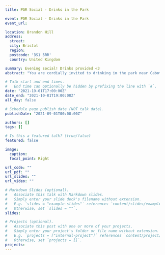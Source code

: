 ```yaml
---
title: PGR Social - Drinks in the Park

event: PGR Social - Drinks in the Park
event_url: 

location: Brandon Hill
address:
  street: 
  city: Bristol
  region: 
  postcode: 'BS1 5RR'
  country: United Kingdom

summary: Evening social! Drinks provided <3
abstract: "You are cordially invited to drinking in the park near Cabot Tower at 5:15pm on Friday the 1st of October. Please bring yourselves and maybe picnic blankets for your own comfort. Drinks will be provided and special requests will be considered:))"

# Talk start and end times.
#   End time can optionally be hidden by prefixing the line with `#`.
date: "2021-10-01T17:00:00Z"
date_end: "2021-10-01T19:00:00Z"
all_day: false

# Schedule page publish date (NOT talk date).
publishDate: "2021-09-01T00:00:00Z"

authors: []
tags: []

# Is this a featured talk? (true/false)
featured: false

image:
  caption: 
  focal_point: Right

url_code: ""
url_pdf: ""
url_slides: ""
url_video: ""

# Markdown Slides (optional).
#   Associate this talk with Markdown slides.
#   Simply enter your slide deck's filename without extension.
#   E.g. `slides = "example-slides"` references `content/slides/example-slides.md`.
#   Otherwise, set `slides = ""`.
slides:

# Projects (optional).
#   Associate this post with one or more of your projects.
#   Simply enter your project's folder or file name without extension.
#   E.g. `projects = ["internal-project"]` references `content/project/deep-learning/index.md`.
#   Otherwise, set `projects = []`.
projects:
---
```

